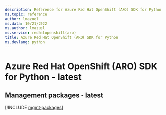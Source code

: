 ```yaml
---
description: Reference for Azure Red Hat OpenShift (ARO) SDK for Python
ms.topic: reference
author: lmazuel
ms.data: 10/21/2022
ms.author: lmazuel
ms.service: redhatopenshift(aro)
title: Azure Red Hat OpenShift (ARO) SDK for Python
ms.devlang: python
---
```

# Azure Red Hat OpenShift (ARO) SDK for Python - latest

## Management packages - latest
[!INCLUDE [mgmt-packages](red-hat-openshift-(aro)-mgmt-index.md)]